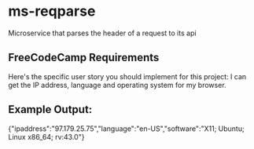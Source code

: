 # ms-reqparse
Microservice that parses the header of a request to its api

## FreeCodeCamp Requirements
Here's the specific user story you should implement for this project:
I can get the IP address, language and operating system for my browser.

## Example Output:
{"ipaddress":"97.179.25.75","language":"en-US","software":"X11; Ubuntu; Linux x86_64; rv:43.0"}
